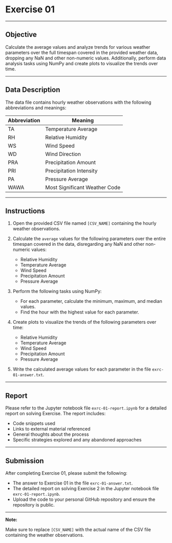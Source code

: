 # Exercise 01

---

## Objective

Calculate the average values and analyze trends for various weather parameters over the full timespan covered in the provided weather data, dropping any NaN and other non-numeric values. Additionally, perform data analysis tasks using NumPy and create plots to visualize the trends over time.

---

## Data Description

The data file contains hourly weather observations with the following abbreviations and meanings:

| Abbreviation | Meaning                       |
| ------------ | ----------------------------- |
| TA           | Temperature Average           |
| RH           | Relative Humidity             |
| WS           | Wind Speed                    |
| WD           | Wind Direction                |
| PRA          | Precipitation Amount          |
| PRI          | Precipitation Intensity       |
| PA           | Pressure Average              |
| WAWA         | Most Significant Weather Code |

---

## Instructions

1. Open the provided CSV file named `[CSV_NAME]` containing the hourly weather observations.

2. Calculate the `average` values for the following parameters over the entire timespan covered in the data, disregarding any NaN and other non-numeric values:
   - Relative Humidity
   - Temperature Average
   - Wind Speed
   - Precipitation Amount
   - Pressure Average

3. Perform the following tasks using NumPy:
   - For each parameter, calculate the minimum, maximum, and median values.
   - Find the hour with the highest value for each parameter.

4. Create plots to visualize the trends of the following parameters over time:
   - Relative Humidity
   - Temperature Average
   - Wind Speed
   - Precipitation Amount
   - Pressure Average

5. Write the calculated average values for each parameter in the file `exrc-01-answer.txt`.

---

## Report

Please refer to the Jupyter notebook file `exrc-01-report.ipynb` for a detailed report on solving Exercise. The report includes:

- Code snippets used
- Links to external material referenced
- General thoughts about the process
- Specific strategies explored and any abandoned approaches

---

## Submission

After completing Exercise 01, please submit the following:

- The answer to Exercise 01 in the file `exrc-01-answer.txt`.
- The detailed report on solving Exercise 2 in the Jupyter notebook file `exrc-01-report.ipynb`.
- Upload the code to your personal GitHub repository and ensure the repository is public.

---

**Note:**

Make sure to replace `[CSV_NAME]` with the actual name of the CSV file containing the weather observations.
